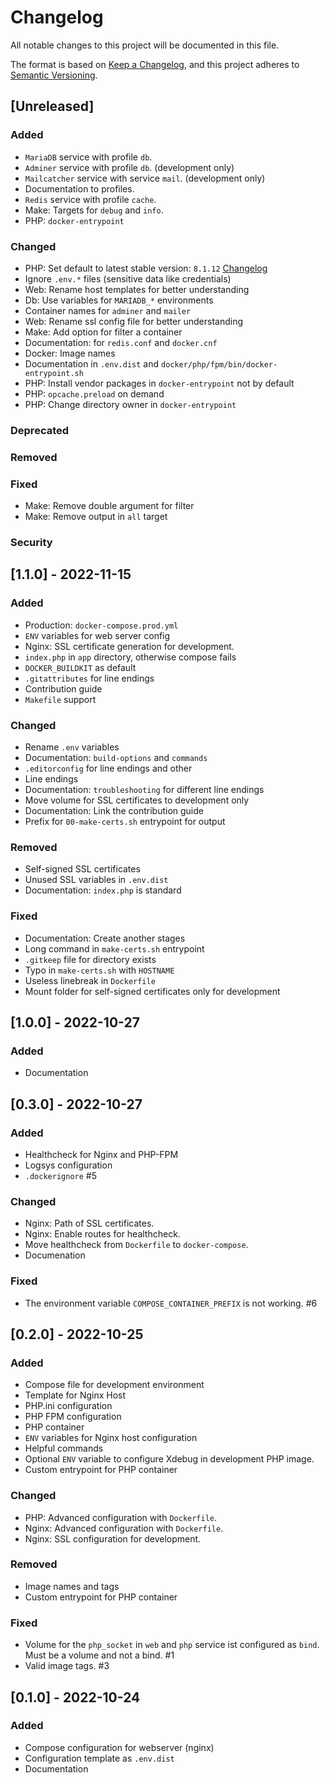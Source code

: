 # Changelog

All notable changes to this project will be documented in this file.

The format is based on [Keep a Changelog](https://keepachangelog.com/en/1.0.0/),
and this project adheres to [Semantic Versioning](https://semver.org/spec/v2.0.0.html).

## [Unreleased]

### Added

- `MariaDB` service with profile `db`.
- `Adminer` service with profile `db`. (development only)
- `Mailcatcher` service with service `mail`. (development only)
- Documentation to profiles.
- `Redis` service with profile `cache`.
- Make: Targets for `debug` and `info`.
- PHP: `docker-entrypoint`

### Changed

- PHP: Set default to latest stable version: `8.1.12` [Changelog](https://www.php.net/ChangeLog-8.php#8.1.12)
- Ignore `.env.*` files (sensitive data like credentials)
- Web: Rename host templates for better understanding
- Db: Use variables for `MARIADB_*` environments
- Container names for `adminer` and `mailer`
- Web: Rename ssl config file for better understanding
- Make: Add option for filter a container
- Documentation: for `redis.conf` and `docker.cnf`
- Docker: Image names
- Documentation in `.env.dist` and `docker/php/fpm/bin/docker-entrypoint.sh`
- PHP: Install vendor packages in `docker-entrypoint` not by default
- PHP: `opcache.preload` on demand
- PHP: Change directory owner in `docker-entrypoint`

### Deprecated

### Removed

### Fixed

- Make: Remove double argument for filter
- Make: Remove output in `all` target

### Security

## [1.1.0] - 2022-11-15

### Added

- Production: `docker-compose.prod.yml`
- `ENV` variables for web server config
- Nginx: SSL certificate generation for development.
- `index.php` in `app` directory, otherwise compose fails
- `DOCKER_BUILDKIT` as default
- `.gitattributes` for line endings
- Contribution guide
- `Makefile` support

### Changed

- Rename `.env` variables
- Documentation: `build-options` and `commands`
- `.editorconfig` for line endings and other
- Line endings
- Documentation: `troubleshooting` for different line endings
- Move volume for SSL certificates to development only
- Documentation: Link the contribution guide
- Prefix for `00-make-certs.sh` entrypoint for output

### Removed

- Self-signed SSL certificates
- Unused SSL variables in `.env.dist`
- Documentation: `index.php` is standard

### Fixed

- Documentation: Create another stages
- Long command in `make-certs.sh` entrypoint
- `.gitkeep` file for directory exists
- Typo in `make-certs.sh` with `HOSTNAME`
- Useless linebreak in `Dockerfile`
- Mount folder for self-signed certificates only for development

## [1.0.0] - 2022-10-27

### Added

- Documentation

## [0.3.0] - 2022-10-27

### Added

- Healthcheck for Nginx and PHP-FPM
- Logsys configuration
- `.dockerignore` #5

### Changed

- Nginx: Path of SSL certificates.
- Nginx: Enable routes for healthcheck.
- Move healthcheck from `Dockerfile` to `docker-compose`.
- Documenation

### Fixed

- The environment variable `COMPOSE_CONTAINER_PREFIX` is not working. #6

## [0.2.0] - 2022-10-25

### Added

- Compose file for development environment
- Template for Nginx Host
- PHP.ini configuration
- PHP FPM configuration
- PHP container
- `ENV` variables for Nginx host configuration
- Helpful commands
- Optional `ENV` variable to configure Xdebug in development PHP image.
- Custom entrypoint for PHP container

### Changed

- PHP: Advanced configuration with `Dockerfile`.
- Nginx: Advanced configuration with `Dockerfile`.
- Nginx: SSL configuration for development.

### Removed

- Image names and tags
- Custom entrypoint for PHP container

### Fixed

- Volume for the `php_socket` in `web` and `php` service ist configured as `bind`. Must be a volume and not a bind. #1
- Valid image tags. #3

## [0.1.0] - 2022-10-24

### Added

- Compose configuration for webserver (nginx)
- Configuration template as `.env.dist`
- Documentation
